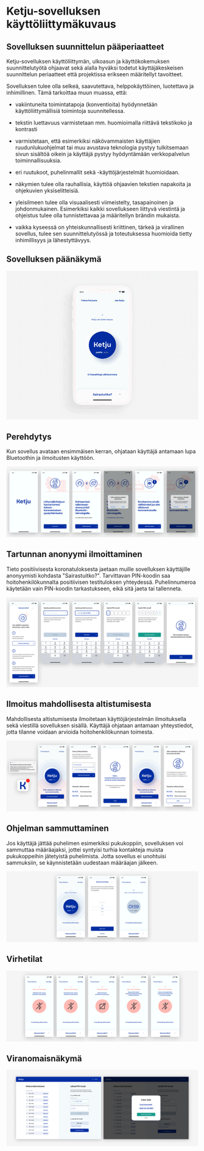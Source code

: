 # Ketju-sovelluksen käyttöliittymäkuvaus

## Sovelluksen suunnittelun pääperiaatteet

Ketju-sovelluksen käyttöliittymän, ulkoasun ja käyttökokemuksen suunnittelutyötä ohjaavat sekä alalla hyväksi todetut käyttäjäkeskeisen suunnittelun periaatteet että projektissa erikseen määritellyt tavoitteet.

Sovelluksen tulee olla selkeä, saavutettava, helppokäyttöinen, luotettava ja inhimillinen. Tämä tarkoittaa muun muassa, että:

- vakiintuneita toimintatapoja (konventioita) hyödynnetään käyttöliittymällisiä toimintoja suunnitellessa.

- tekstin luettavuus varmistetaan mm. huomioimalla riittävä tekstikoko ja kontrasti 

- varmistetaan, että esimerkiksi näkövammaisten käyttäjien ruudunlukuohjelmat tai muu avustava teknologia pystyy tulkitsemaan sivun sisältöä oikein ja käyttäjä pystyy hyödyntämään verkkopalvelun toiminnallisuuksia.

- eri ruutukoot, puhelinmallit sekä -käyttöjärjestelmät huomioidaan.

- näkymien tulee olla rauhallisia, käyttöä ohjaavien tekstien napakoita ja ohjekuvien yksiselitteisiä.

- yleisilmeen tulee olla visuaalisesti viimeistelty, tasapainoinen ja johdonmukainen. Esimerkiksi kaikki sovellukseen liittyvä viestintä ja ohjeistus tulee olla tunnistettavaa ja määritellyn brändin mukaista.

- vaikka kyseessä on yhteiskunnallisesti kriittinen, tärkeä ja virallinen sovellus, tulee sen suunnittelutyössä ja toteutuksessa huomioida tietty inhimillisyys ja lähestyttävyys.

## Sovelluksen päänäkymä

![main.gif](img/main.gif)

## Perehdytys

Kun sovellus avataan ensimmäisen kerran, ohjataan käyttäjä antamaan lupa Bluetoothin ja ilmoitusten käyttöön.

![perehdytys](img/perehdytys.png)

## Tartunnan anonyymi ilmoittaminen

Tieto positiivisesta koronatuloksesta jaetaan muille sovelluksen käyttäjille anonyymisti kohdasta "Sairastuitko?". Tarvittavan PIN-koodin saa hoitohenkilökunnalta positiivisen testituloksen yhteydessä. Puhelinnumeroa käytetään vain PIN-koodin tarkastukseen, eikä sitä jaeta tai tallenneta.

![sairastuitko](img/sairastuitko.png)

## Ilmoitus mahdollisesta altistumisesta

Mahdollisesta altistumisesta ilmoitetaan käyttöjärjestelmän ilmoituksella sekä viestillä sovelluksen sisällä. Käyttäjä ohjataan antamaan yhteystiedot, jotta tilanne voidaan arvioida hoitohenkilökunnan toimesta.

![altistuminen](img/altistuminen.png)

## Ohjelman sammuttaminen

Jos käyttäjä jättää puhelimen esimerkiksi pukukoppiin, sovelluksen voi sammuttaa määräajaksi, jottei syntyisi turhia kontakteja muista pukukoppeihin jätetyistä puhelimista. Jotta sovellus ei unohtuisi sammuksiin, se käynnistetään uudestaan määräajan jälkeen.

![torkku](img/torkku.png)

## Virhetilat

![virhetilat](img/virhetilat.png)

## Viranomaisnäkymä

![viranomaisnäkymä](img/viranomaispuoli.png)

